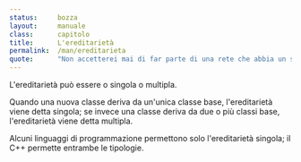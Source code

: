 ```yaml
---
status:     bozza
layout:     manuale
class:      capitolo
title:      L'ereditarietà
permalink:  /man/ereditarieta
quote:      "Non accetterei mai di far parte di una rete che abbia un server come me fra i suoi nodi"
---
```


<blockquote class="motto">
</blockquote>

L'ereditarietà può essere o singola o multipla.

Quando una nuova classe deriva da un'unica classe base, l'ereditarietà
viene detta singola; se invece una classe deriva da due o più classi
base, l'ereditarietà viene detta multipla. 

Alcuni linguaggi di programmazione permettono solo l'ereditarietà
singola; il C++ permette entrambe le tipologie.
